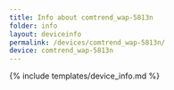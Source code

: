 ```yaml
---
title: Info about comtrend_wap-5813n
folder: info
layout: deviceinfo
permalink: /devices/comtrend_wap-5813n/
device: comtrend_wap-5813n
---
```

{% include templates/device_info.md %}
